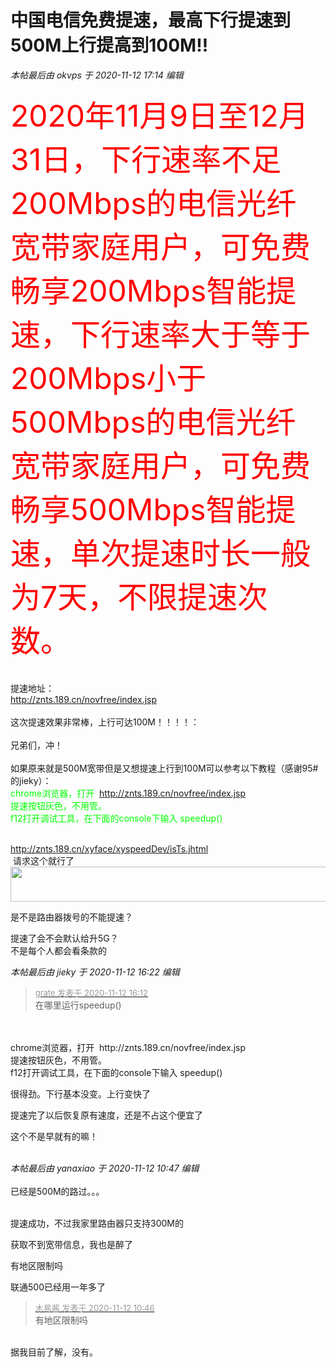 # 中国电信免费提速，最高下行提速到500M上行提高到100M!!


<i class="pstatus"> 本帖最后由 okvps 于 2020-11-12 17:14 编辑 </i><br />
<br />
<font size="7"><font color="Red">2020年11月9日至12月31日，下行速率不足200Mbps的电信光纤宽带家庭用户，可免费畅享200Mbps智能提速，下行速率大于等于200Mbps小于500Mbps的电信光纤宽带家庭用户，可免费畅享500Mbps智能提速，单次提速时长一般为7天，不限提速次数。<br />
</font></font><br />
<br />
提速地址：<br />
http://znts.189.cn/novfree/index.jsp<br />
<br />
这次提速效果非常棒，上行可达100M！！！！：<br />
<img id="aimg_Rw01l" onclick="zoom(this, this.src, 0, 0, 0)" class="zoom" src="https://www.10086.win/imgs/2020/11/b03fcac6bcd4cd48.png" onmouseover="img_onmouseoverfunc(this)" onload="thumbImg(this)" border="0" alt="" /><br />
<br />
兄弟们，冲！<br />
<br />
如果原来就是500M宽带但是又想提速上行到100M可以参考以下教程（感谢95#的jieky）：<br />
<font color="Lime">chrome浏览器，打开&nbsp;&nbsp;http://znts.189.cn/novfree/index.jsp<br />
提速按钮灰色，不用管。<br />
f12打开调试工具，在下面的console下输入 speedup()</font><br />
<br />


http://znts.189.cn/xyface/xyspeedDev/isTs.jhtml<br />
<img src="static/image/smiley/default/lol.gif" smilieid="12" border="0" alt="" /> 请求这个就行了<br />
<img id="aimg_IqVmm" onclick="zoom(this, this.src, 0, 0, 0)" class="zoom" width="600" height="56" src="https://s3.ax1x.com/2020/11/12/BxUeBt.png" onmouseover="img_onmouseoverfunc(this)" onclick="zoom(this)" style="cursor:pointer" border="0" alt="" />

是不是路由器拨号的不能提速？

提速了会不会默认给升5G？<br />
不是每个人都会看条款的

<i class="pstatus"> 本帖最后由 jieky 于 2020-11-12 16:22 编辑 </i><br />
<div class="quote"><blockquote><font size="2"><a href="https://www.hostloc.com/forum.php?mod=redirect&amp;goto=findpost&amp;pid=9443869&amp;ptid=765702" target="_blank"><font color="#999999">grate 发表于 2020-11-12 16:12</font></a></font><br />
在哪里运行speedup()</blockquote></div><br />
<br />
chrome浏览器，打开&nbsp;&nbsp;http://znts.189.cn/novfree/index.jsp <br />
提速按钮灰色，不用管。<br />
f12打开调试工具，在下面的console下输入 speedup()

很得劲。下行基本没变。上行变快了

提速完了以后恢复原有速度，还是不占这个便宜了

这个不是早就有的嘛！<br />
<br />
<img src="static/image/smiley/default/sad.gif" smilieid="2" border="0" alt="" /><img src="static/image/smiley/default/sad.gif" smilieid="2" border="0" alt="" /><img src="static/image/smiley/default/sad.gif" smilieid="2" border="0" alt="" />

<i class="pstatus"> 本帖最后由 yanaxiao 于 2020-11-12 10:47 编辑 </i><br />
<br />
已经是500M的路过。。。<br />
<br />
<img id="aimg_WQU3U" onclick="zoom(this, this.src, 0, 0, 0)" class="zoom" src="https://tu.i3.pw/imgs/2020/11/78037a8eb69655b5.png" onmouseover="img_onmouseoverfunc(this)" onload="thumbImg(this)" border="0" alt="" />

提速成功，不过我家里路由器只支持300M的<img id="aimg_E0yR0" onclick="zoom(this, this.src, 0, 0, 0)" class="zoom" src="https://cdn.jsdelivr.net/gh/hishis/forum-master/public/images/patch.gif" onmouseover="img_onmouseoverfunc(this)" onload="thumbImg(this)" border="0" alt="" />

获取不到宽带信息，我也是醉了

有地区限制吗<img id="aimg_zR2mq" onclick="zoom(this, this.src, 0, 0, 0)" class="zoom" src="https://cdn.jsdelivr.net/gh/hishis/forum-master/public/images/patch.gif" onmouseover="img_onmouseoverfunc(this)" onload="thumbImg(this)" border="0" alt="" />

联通500已经用一年多了

<div class="quote"><blockquote><font size="2"><a href="https://www.hostloc.com/forum.php?mod=redirect&amp;goto=findpost&amp;pid=9441980&amp;ptid=765702" target="_blank"><font color="#999999">木易酱 发表于 2020-11-12 10:46</font></a></font><br />
有地区限制吗</blockquote></div><br />
据我目前了解，没有。
